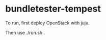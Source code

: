 # bundletester-tempest

To run, first deploy OpenStack with juju.

Then use ./run.sh <juju environment>.
